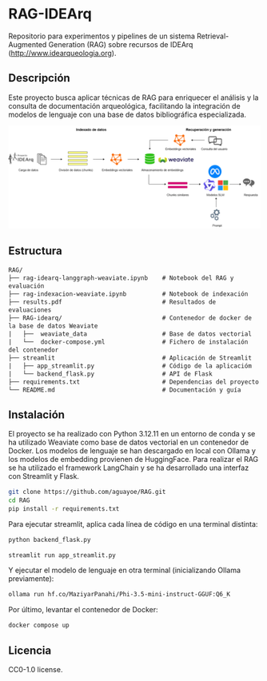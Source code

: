 # RAG-IDEArq

Repositorio para experimentos y pipelines de un sistema Retrieval-Augmented Generation (RAG) sobre recursos de IDEArq (http://www.idearqueologia.org).

## Descripción

Este proyecto busca aplicar técnicas de RAG para enriquecer el análisis y la consulta de documentación arqueológica, facilitando la integración de modelos de lenguaje con una base de datos bibliográfica especializada.

![RAG Pipeline](img/Pipeline-RAG.drawio.png)
## Estructura
```
RAG/
├── rag-idearq-langgraph-weaviate.ipynb    # Notebook del RAG y evaluación
├── rag-indexacion-weaviate.ipynb          # Notebook de indexación                
├── results.pdf                            # Resultados de evaluaciones 
├── RAG-idearq/                            # Contenedor de docker de la base de datos Weaviate
|   ├──  weaviate_data                     # Base de datos vectorial              
|   └──  docker-compose.yml                # Fichero de instalación del contenedor
├── streamlit                              # Aplicación de Streamlit
|   ├── app_streamlit.py                   # Código de la aplicacióm
|   └── backend_flask.py                   # API de Flask
├── requirements.txt                       # Dependencias del proyecto
└── README.md                              # Documentación y guía
```

## Instalación

El proyecto se ha realizado con Python 3.12.11 en un entorno de conda y se ha utilizado Weaviate como base de datos vectorial en un contenedor de Docker.
Los modelos de lenguaje se han descargado en local con Ollama y los modelos de embedding provienen de HuggingFace. Para realizar el RAG se ha utilizado el framework LangChain y se ha desarrollado una interfaz con Streamlit y Flask.

```bash
git clone https://github.com/aguayoe/RAG.git
cd RAG
pip install -r requirements.txt
```
Para ejecutar streamlit, aplica cada línea de código en una terminal distinta:

```bash
python backend_flask.py
```
```bash
streamlit run app_streamlit.py
```
Y ejecutar el modelo de lenguaje en otra terminal (inicializando Ollama previamente):

```bash
ollama run hf.co/MaziyarPanahi/Phi-3.5-mini-instruct-GGUF:Q6_K
```
Por último, levantar el contenedor de Docker:

```bash
docker compose up
```

## Licencia

CC0-1.0 license.

